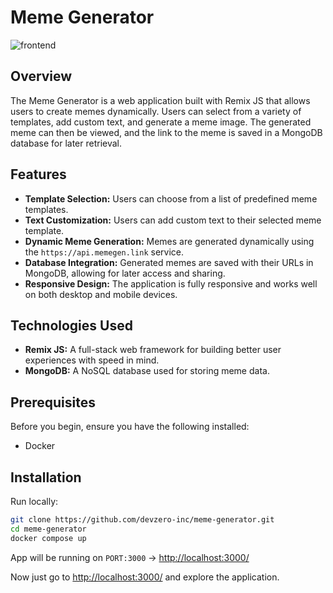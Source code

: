 # Meme Generator
![frontend](https://github.com/devzero-inc/meme-generator/assets/93814858/910a25be-f026-4760-8c8d-6f2e2a6c1870)

## Overview
The Meme Generator is a web application built with Remix JS that allows users to create memes dynamically. Users can select from a variety of templates, add custom text, and generate a meme image. The generated meme can then be viewed, and the link to the meme is saved in a MongoDB database for later retrieval.

## Features
- **Template Selection:** Users can choose from a list of predefined meme templates.
- **Text Customization:** Users can add custom text to their selected meme template.
- **Dynamic Meme Generation:** Memes are generated dynamically using the `https://api.memegen.link` service.
- **Database Integration:** Generated memes are saved with their URLs in MongoDB, allowing for later access and sharing.
- **Responsive Design:** The application is fully responsive and works well on both desktop and mobile devices.

## Technologies Used
- **Remix JS:** A full-stack web framework for building better user experiences with speed in mind.
- **MongoDB:** A NoSQL database used for storing meme data.

## Prerequisites
Before you begin, ensure you have the following installed:
- Docker

## Installation

Run locally: 
```bash
git clone https://github.com/devzero-inc/meme-generator.git
cd meme-generator
docker compose up
```
App will be running on ```PORT:3000``` -> [http://localhost:3000/](http://localhost:3000/)

Now just go to [http://localhost:3000/](http://localhost:3000/) and explore the application.